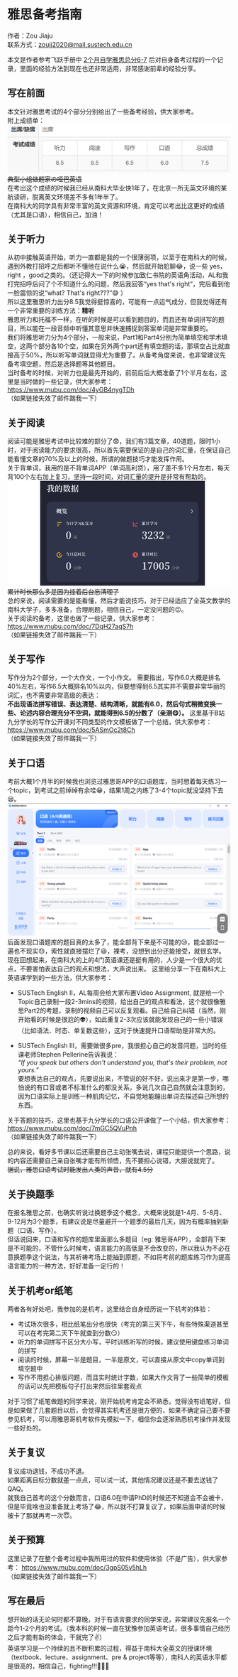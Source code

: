 # 雅思备考指南

作者：Zou Jiaju  
联系方式：<zoujj2020@mail.sustech.edu.cn>

本文是作者参考飞跃手册中  [2个月自学雅思总分6-7](https://sustech-application.com/post/76) 后对自身备考过程的一个记录，里面的经验方法到现在也还非常适用，非常感谢前辈的经验分享。  

## 写在前面  

本文针对雅思考试的4个部分分别给出了一些备考经验，供大家参考。  
附上成绩单：
![alt text](zoujj20/image.png)
~~典型小组做题家の哑巴英语~~  
在考出这个成绩的时候我已经从南科大毕业快1年了，在北京一所无英文环境的某航读研，脱离英文环境差不多有1年半了。  
在南科大的同学具有非常丰富的英文资源和环境，肯定可以考出比这更好的成绩（尤其是口语），相信自己，加油！

## 关于听力

从初中接触英语开始，听力一直都是我的一个很薄弱项，以至于在南科大的时候，遇到外教打招呼之后都听不懂他在说什么😭，然后就开始尬聊😂，说一些 yes，right ，good之类的。（还记得大一下的时候参加致仁书院的英语角活动，AL和我打完招呼后问了个不知道什么的问题，然后我回答“yes that's right”，完后看到他一脸震惊的说“what? That's right???”😅 ）  
所以这里雅思听力出分8.5我觉得挺惊喜的，可能有一点运气成分，但我觉得还有一个非常重要的训练方法：**精听**  
雅思听力和托福不一样，在听的时候是可以看到题目的，而且还有单词拼写的题目，所以能在一段音频中听懂其意思并快速捕捉到答案单词是非常重要的。  
我们将雅思听力分为4个部分，一般来说，Part1和Part4分别为简单填空和学术填空，这两个部分各10个空，如果在另外两个part还有填空题的话，那填空占比就直接高于50%，所以听写单词就显得尤为重要了。从备考角度来说，也非常建议先备考填空题，然后是选择题等其他题目。  
当时备考的时候，对听力也是最先开始的，前前后后大概准备了1个半月左右，这里是当时做的一些记录，供大家参考：
<https://www.mubu.com/doc/4yGB4nygTDh>  
（如果链接失效了邮件踹我一下）

## 关于阅读

阅读可能是雅思考试中比较难的部分了😨，我们有3篇文章，40道题，限时1小时，对于阅读能力的要求很高，所以首先需要保证的是自己的词汇量，在保证自己能看懂文章的70%及以上的时候，所谓的做题技巧才能发挥作用。  
关于背单词，我用的是不背单词APP（单词高利贷），用了差不多1个月左右，每天背100个左右加上复习，坚持一段时间，对词汇量的提升是非常有帮助的。  
![alt text](zoujj20/image-2.png)
~~累计时长那么多是因为挂着后台忘清理了~~  
总的来说，阅读需要的是能看懂，然后才能说技巧，对于已经适应了全英文教学的南科大学子，多多准备，合理刷题，相信自己，一定没问题的😉。  
关于阅读的备考，这里也做了一些记录，供大家参考：
<https://www.mubu.com/doc/7DqH27aqS7h>  
（如果链接失效了邮件踹我一下）

## 关于写作

写作分为2个部分，一个大作文，一个小作文。
需要指出，写作6.0大概是排名40%左右，写作6.5大概排名10%以内，但要想得到6.5其实并不需要非常华丽的词汇，也不需要非常高级的表达：  
**不出现语法拼写错误、表达清楚、结构清晰，就能有6.0，然后句式稍微变换一些、论述内容合理充分不空洞，就能得到6.5的分数了（亲测😋）。**
这里基于B站九分学长的写作公开课对不同类型的作文模板做了一个总结，供大家参考：
<https://www.mubu.com/doc/5ASmOc2t8Ch>  
（如果链接失效了邮件踹我一下）

## 关于口语

考前大概1个月半的时候我也浏览过雅思哥APP的口语题库，当时想着每天练习一个topic，到考试之前绰绰有余哇😁，结果1周之内练了3-4个topic就没坚持下去😪。
![alt text](zoujj20/image-1.png)  
后面发现口语题库的题目真的太多了，能全部背下来是不可能的😢，能全部过一遍也不现实😓，索性就直接摆烂了😆，裸考，没想到出分还能接受，就很玄学。  
现在回想起来，在南科大的上的4门英语课还是挺有用的，人少是一个很大的优点，不要害怕表达自己的观点和想法，大声说出来。
这里给分享一下在南科大上英语课学到的一些方法，供大家参考：  

* SUSTech English Ⅱ，AL每周会给大家布置Video Assignment, 就是给一个Topic自己录制一段2-3mins的视频，给出自己的观点和看法，这个就很像雅思Part2的考题，录制的视频自己可以反复观看。自己给自己纠错（当然，刚开始看的时候是很尬的👽），如此重复2-3次应该就能发现自己的一些小错误（比如语法、时态、单复数这些），这对于快速提升口语帮助是非常大的。

* SUSTech English Ⅲ，需要做很多pre，我很担心自己的发音问题，当时的任课老师Stephen Pellerine告诉我说：  
*“If you speak but others don't understand you, that's their problem, not yours.”*  
要想表达自己的观点，先要说出来，不管说的好不好，说出来才是第一步，哪怕说的有口音或者不标准什么的都没关系，多说几次自己自然就会注意到的，因为口语实际上是训练一种肌肉记忆，不自觉地能蹦出单词去描述自己所想的东西。

关于答题的技巧，这里也基于九分学长的口语公开课做了一个小结，供大家参考：
<https://www.mubu.com/doc/7mGC5QVuPnh>  
（如果链接失效了邮件踹我一下）

总的来说，看好多节课以后还需要自己主动张嘴去说，课程只能提供一个思路，说的内容还需要自己亲自张嘴才能有所领悟，先不要担心说错，大胆说就完了。  
~~据说，雅思口语考试时能发出人类的声音，就有4.5分~~

## 关于换题季

在报名雅思之前，也确实听说过换题季这个概念，大概来说就是1-4月、5-8月、9-12月为3个题季，有建议说是尽量避开一个题季的最后几天，因为有概率抽到新题（口语、写作）。  
但话说回来，口语和写作的题库里面那么多题目（eg: 雅思哥APP），全部背下来是不可能的，不管什么时候考，语言能力的高低是不会改变的，所以我认为不必在意换题季这个说法，与其祈祷考场上能抽到原题，不如将考前的题库练习作为提高语言能力的一种方法，好好准备一定行的！

## 关于机考or纸笔

两者各有好处吧，我参加的是机考，这里结合自身经历说一下机考的体验：  

* 考试场次很多，相比纸笔出分也很快（考完的第三天下午，有些特殊渠道甚至可以在考完第二天下午就查到分数😏）  
* 听力的单词拼写不区分大小写，平时训练听写的时候，建议使用键盘练习单词的拼写
* 阅读的时候，屏幕一半是题目，一半是原文，可以直接从原文中copy单词到填空题中  
* 写作不用担心排版问题，而且实时统计字数，如果大作文背了一些简单的模板的话可以先把模板句子打出来然后往里套观点  

对于习惯了纸笔做题的同学来说，刚开始机考肯定会不熟悉，觉得没有纸笔好，但是如果做了几套题目以后，会觉得其实机考还是很方便的，如果不确定自己要不要参见机考，可以用雅思哥机考软件先模拟一下，相信你会逐渐熟悉机考操作并发现一些好处的。

## 关于复议

复议成功退钱，不成功不退。  
如果距离目标分数就差一点点，可以试一试，其他情况建议还是不要去送钱了QAQ。  
就我自己首考的这个分数而言，口语6.0在申请PhD的时候还不知道会不会被卡，但是毕竟啥也没准备就上考场了😂，所以就不打算复议了，如果后面申请的时候被卡了那就再考一次😇。

## 关于预算

这里记录了在整个备考过程中我所用过的软件和使用体验（不是广告），供大家参考：
<https://www.mubu.com/doc/3gpS05y5hLh>  
（如果链接失效了邮件踹我一下）

## 写在最后

想开始的话无论何时都不算晚，对于有语言要求的同学来说，非常建议先报名一个距今1-2个月的考试。（我本科的时候一直在犹豫参加英语考试，很多事情自己经历之后才能有新的体会，干就完了✌️）  
英语学习是一个持续的且不断积累的过程，得益于南科大全英文的授课环境（textbook、lecture、assignment、pre & project等等），南科人的英语水平都是很高的，相信自己，fighting!!!💪💪💪

